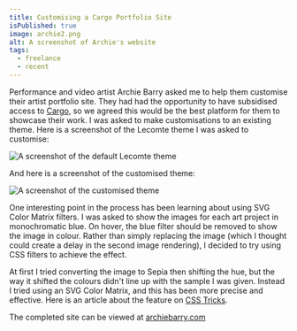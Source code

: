 ```yaml
---
title: Customising a Cargo Portfolio Site
isPublished: true
image: archie2.png
alt: A screenshot of Archie's website
tags:
  - freelance
  - recent
---
```


Performance and video artist Archie Barry asked me to help them customise their
artist portfolio site. They had had the opportunity to have subsidised access to
[Cargo](https://cargo.site/), so we agreed this would be the best platform for
them to showcase their work. I was asked to make customisations to an existing
theme. Here is a screenshot of the Lecomte theme I was asked to customise:

![A screenshot of the default Lecomte theme](/images/lecomte.png)

And here is a screenshot of the customised theme:

![A screenshot of the customised theme](/images/archie2.png)

One interesting point in the process has been learning about using SVG Color
Matrix filters. I was asked to show the images for each art project in
monochromatic blue. On hover, the blue filter should be removed to show the
image in colour. Rather than simply replacing the image (which I thought could
create a delay in the second image rendering), I decided to try using CSS
filters to achieve the effect.

At first I tried converting the image to Sepia then shifting the hue, but the
way it shifted the colours didn't line up with the sample I was given. Instead I
tried using an SVG Color Matrix, and this has been more precise and effective.
Here is an article about the feature on
[CSS Tricks](https://css-tricks.com/color-filters-can-turn-your-gray-skies-blue/).

The completed site can be viewed at [archiebarry.com](https://archiebarry.com)

